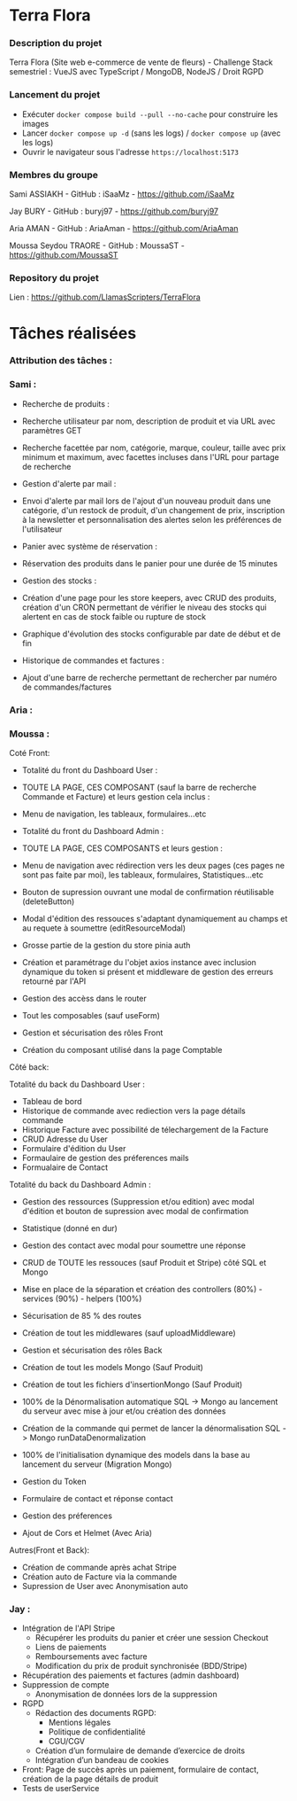 # Terra Flora

### Description du projet

Terra Flora (Site web e-commerce de vente de fleurs) - Challenge Stack semestriel : VueJS avec TypeScript / MongoDB, NodeJS / Droit RGPD

### Lancement du projet

- Exécuter `docker compose build --pull --no-cache` pour construire les images
- Lancer `docker compose up -d` (sans les logs) / `docker compose up` (avec les logs)
- Ouvrir le navigateur sous l'adresse `https://localhost:5173`

### Membres du groupe

Sami ASSIAKH - GitHub : iSaaMz - https://github.com/iSaaMz

Jay BURY - GitHub : buryj97 - https://github.com/buryj97

Aria AMAN - GitHub : AriaAman - https://github.com/AriaAman

Moussa Seydou TRAORE - GitHub : MoussaST - https://github.com/MoussaST

### Repository du projet

Lien : https://github.com/LlamasScripters/TerraFlora

# Tâches réalisées

### Attribution des tâches :

### Sami :

- Recherche de produits :
- Recherche utilisateur par nom, description de produit et via URL avec paramètres GET
- Recherche facettée par nom, catégorie, marque, couleur, taille avec prix minimum et maximum, avec facettes incluses dans l'URL pour partage de recherche

- Gestion d'alerte par mail :
- Envoi d'alerte par mail lors de l'ajout d'un nouveau produit dans une catégorie, d'un restock de produit, d'un changement de prix, inscription à la newsletter et personnalisation des alertes selon les préférences de l'utilisateur

- Panier avec système de réservation :
- Réservation des produits dans le panier pour une durée de 15 minutes

- Gestion des stocks :
- Création d'une page pour les store keepers, avec CRUD des produits, création d'un CRON permettant de vérifier le niveau des stocks qui alertent en cas de stock faible ou rupture de stock
- Graphique d'évolution des stocks configurable par date de début et de fin

- Historique de commandes et factures :
- Ajout d'une barre de recherche permettant de rechercher par numéro de commandes/factures

### Aria :

### Moussa :

 Coté Front:
 - Totalité du front du Dashboard User :
 - TOUTE LA PAGE, CES COMPOSANT (sauf la barre de recherche Commande et Facture) et leurs gestion cela inclus :
  - Menu de navigation, les tableaux, formulaires...etc

- Totalité du front du Dashboard Admin :
 - TOUTE LA PAGE, CES COMPOSANTS et leurs gestion :
  - Menu de navigation avec rédirection vers les deux pages (ces pages ne sont pas faite par moi), les tableaux, formulaires, Statistiques...etc

 - Bouton de supression ouvrant une modal de confirmation réutilisable (deleteButton) 
 - Modal d'édition des ressouces s'adaptant dynamiquement au champs et au requete à soumettre (editResourceModal)
 - Grosse partie de la gestion du store pinia auth
 - Création et paramétrage du l'objet axios instance avec inclusion dynamique du token si présent et middleware de gestion des erreurs retourné par l'API
 - Gestion des accèss dans le router 
 - Tout les composables (sauf useForm)
 - Gestion et sécurisation des rôles Front
 - Création du composant utilisé dans la page Comptable

 Côté back:

 Totalité du back du Dashboard User :
 - Tableau de bord 
 - Historique de commande avec rediection vers la page détails commande 
 - Historique Facture avec possibilité de télechargement de la Facture 
 - CRUD Adresse du User
 - Formulaire d'édition du User
 - Formaulaire de gestion des préferences mails 
 - Formualaire de Contact

 Totalité du back du Dashboard Admin :
 - Gestion des ressources (Suppression et/ou edition) avec modal d'édition et bouton de supression avec modal de confirmation
 - Statistique (donné en dur)
 - Gestion des contact avec modal pour soumettre une réponse

 - CRUD de TOUTE les ressouces (sauf Produit et Stripe) côté SQL et Mongo
 - Mise en place de la séparation et création des controllers (80%) - services (90%) - helpers (100%)
 - Sécurisation de 85 % des routes
 - Création de tout les middlewares (sauf uploadMiddleware)
 - Gestion et sécurisation des rôles Back
 - Création de tout les models Mongo (Sauf Produit) 
 - Création de tout les fichiers d'insertionMongo (Sauf Produit)
 - 100% de la Dénormalisation automatique SQL -> Mongo au lancement du serveur avec mise à jour et/ou création des données 
 - Création de la commande qui permet de lancer la dénormalisation SQL -> Mongo runDataDenormalization
 - 100% de l'initialisation dynamique des models dans la base au lancement du serveur (Migration Mongo)
 - Gestion du Token
 - Formulaire de contact et réponse contact
 - Gestion des préferences 
 - Ajout de Cors et Helmet (Avec Aria)

Autres(Front et Back):
 - Création de commande après achat Stripe
 - Création auto de Facture via la commande
 - Supression de User avec Anonymisation auto

### Jay :

- Intégration de l'API Stripe
  - Récupérer les produits du panier et créer une session Checkout
  - Liens de paiements
  - Remboursements avec facture
  - Modification du prix de produit synchronisée (BDD/Stripe)
- Récupération des paiements et factures (admin dashboard)
- Suppression de compte
  - Anonymisation de données lors de la suppression
- RGPD
  - Rédaction des documents RGPD:
    - Mentions légales
    - Politique de confidentialité
    - CGU/CGV
  - Création d’un formulaire de demande d’exercice de droits
  - Intégration d’un bandeau de cookies
- Front: Page de succès après un paiement, formulaire de contact, création de la page détails de produit
- Tests de userService
